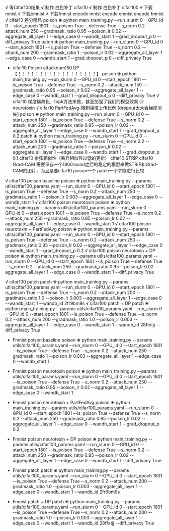 √ 等Cifar100结果
√ 制作 白色补丁 cifar10
√ 制作 白色补丁 cifar100
√ 下载mnist
√ 下载emnist
√ 下载fmnist
encode mnist
encode emnist
encode fmnist
√ cifar10 差分隐私
    poison ❀ python main_training.py --run_slurm 0 --GPU_id 0  --start_epoch 1801 --is_poison True --defense True --s_norm 0.2 --attack_num 250 --gradmask_ratio 0.95 --poison_lr 0.02 --aggregate_all_layer 1 --edge_case 0 --wandb_start 1 --grad_dropout_p 0 --diff_privacy True
    patch ❀ python main_training.py --run_slurm 0 --GPU_id 0  --start_epoch 1801 --is_poison True --defense True --s_norm 0.2 --attack_num 200 --gradmask_ratio 1 --poison_lr 0.02 --aggregate_all_layer 1 --edge_case 0 --wandb_start 1 --grad_dropout_p 0 --diff_privacy True
- cifar10 Poison attacknum150 DP【！！！！！！！！！！！！！！！！！！】
    poison ❀ python main_training.py --run_slurm 0 --GPU_id 0  --start_epoch 1801 --is_poison True --defense True --s_norm 0.2 --attack_num 150 --gradmask_ratio 0.95 --poison_lr 0.02 --aggregate_all_layer 1 --edge_case 0 --wandb_start 1 --grad_dropout_p 0 --diff_privacy True
√ cifar10 梯度稀疏化，topk方法来做，甚至加强了我们的模型效果
    ❀ neurotoxin
√ cifar10 PartFedAvg-限制梯度上传比例 [dropout太大会梯度消失]
    poison ❀ python main_training.py --run_slurm 0 --GPU_id 0  --start_epoch 1801 --is_poison True --defense True --s_norm 0.2 --attack_num 250 --gradmask_ratio 0.95 --poison_lr 0.02 --aggregate_all_layer 1 --edge_case 0 --wandb_start 1 --grad_dropout_p 0.2
    patch ❀ python main_training.py --run_slurm 0 --GPU_id 0  --start_epoch 1801 --is_poison True --defense True --s_norm 0.2 --attack_num 200 --gradmask_ratio 1 --poison_lr 0.02 --aggregate_all_layer 1 --edge_case 0 --wandb_start 1 --grad_dropout_p 0.1
cifar10 余弦相似性（丢弃相似性过低的更新）
cifar10 STRIP
cifar10 Grad-CAM
需要保存一个1800round之后的稳定的模型来做STRIP和Grad-CAM的图片，而且是要cifar10 poison一个 patch一个才能进行比较


√ cifar100 poison baseline
    poison ❀ python main_training.py  --params utils/cifar100_params.yaml --run_slurm 0 --GPU_id 0  --start_epoch 1801 --is_poison True --defense True --s_norm 0.2 --attack_num 250 --gradmask_ratio 1 --poison_lr 0.003 --aggregate_all_layer 1 --edge_case 0 --wandb_start 1
√ cifar100 poison neurotoxin
    poison ❀ python main_training.py  --params utils/cifar100_params.yaml --run_slurm 0 --GPU_id 0  --start_epoch 1801 --is_poison True --defense True --s_norm 0.2 --attack_num 250 --gradmask_ratio 0.95 --poison_lr 0.02 --aggregate_all_layer 1 --edge_case 0 --wandb_start 1
√ cifar100 poison neurotoxin + PartFedAvg
    poison ❀ python main_training.py  --params utils/cifar100_params.yaml --run_slurm 0 --GPU_id 0  --start_epoch 1801 --is_poison True --defense True --s_norm 0.2 --attack_num 250 --gradmask_ratio 0.95 --poison_lr 0.02 --aggregate_all_layer 1 --edge_case 0 --wandb_start 1 --grad_dropout_p 0.2
√ cifar100 poison neurotoxin + DP
    poison ❀ python main_training.py  --params utils/cifar100_params.yaml --run_slurm 0 --GPU_id 0  --start_epoch 1801 --is_poison True --defense True --s_norm 0.2 --attack_num 250 --gradmask_ratio 0.95 --poison_lr 0.02 --aggregate_all_layer 1 --edge_case 0 --wandb_start 1 --diff_privacy True

√ cifar100 patch
    patch ❀ python main_training.py  --params utils/cifar100_params.yaml --run_slurm 0 --GPU_id 0  --start_epoch 1801 --is_poison True --defense True --s_norm 0.2 --attack_num 200 --gradmask_ratio 1.0 --poison_lr 0.003 --aggregate_all_layer 1 --edge_case 0 --wandb_start 1 --wandb_id 2fr9bm9s
√ cifar100 patch + DP
    patch ❀ python main_training.py  --params utils/cifar100_params.yaml --run_slurm 0 --GPU_id 0  --start_epoch 1801 --is_poison True --defense True --s_norm 0.2 --attack_num 200 --gradmask_ratio 1.0 --poison_lr 0.003 --aggregate_all_layer 1 --edge_case 0 --wandb_start 1 --wandb_id 28ffxtjj --diff_privacy True
    
- Fmnist poison baseline
    poison ❀ python main_training.py  --params utils/cifar100_params.yaml --run_slurm 0 --GPU_id 0  --start_epoch 1801 --is_poison True --defense True --s_norm 0.2 --attack_num 250 --gradmask_ratio 1 --poison_lr 0.003 --aggregate_all_layer 1 --edge_case 0 --wandb_start 1
- Fmnist poison neurotoxin
    poison ❀ python main_training.py  --params utils/cifar100_params.yaml --run_slurm 0 --GPU_id 0  --start_epoch 1801 --is_poison True --defense True --s_norm 0.2 --attack_num 250 --gradmask_ratio 0.95 --poison_lr 0.02 --aggregate_all_layer 1 --edge_case 0 --wandb_start 1
- Fmnist poison neurotoxin + PartFedAvg
    poison ❀ python main_training.py  --params utils/cifar100_params.yaml --run_slurm 0 --GPU_id 0  --start_epoch 1801 --is_poison True --defense True --s_norm 0.2 --attack_num 250 --gradmask_ratio 0.95 --poison_lr 0.02 --aggregate_all_layer 1 --edge_case 0 --wandb_start 1 --grad_dropout_p 0.2
- Fmnist poison neurotoxin + DP
    poison ❀ python main_training.py  --params utils/cifar100_params.yaml --run_slurm 0 --GPU_id 0  --start_epoch 1801 --is_poison True --defense True --s_norm 0.2 --attack_num 250 --gradmask_ratio 0.95 --poison_lr 0.02 --aggregate_all_layer 1 --edge_case 0 --wandb_start 1 --diff_privacy True

- Fmnist patch
    patch ❀ python main_training.py  --params utils/cifar100_params.yaml --run_slurm 0 --GPU_id 0  --start_epoch 1801 --is_poison True --defense True --s_norm 0.2 --attack_num 200 --gradmask_ratio 1.0 --poison_lr 0.003 --aggregate_all_layer 1 --edge_case 0 --wandb_start 1 --wandb_id 2fr9bm9s
- Fmnist patch + DP
    patch ❀ python main_training.py  --params utils/cifar100_params.yaml --run_slurm 0 --GPU_id 0  --start_epoch 1801 --is_poison True --defense True --s_norm 0.2 --attack_num 200 --gradmask_ratio 1.0 --poison_lr 0.003 --aggregate_all_layer 1 --edge_case 0 --wandb_start 1 --wandb_id 28ffxtjj --diff_privacy True